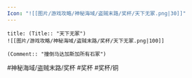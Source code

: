 ```yaml
---
Icon: "![[图片/游戏攻略/神秘海域/盗贼末路/奖杯/天下无冢.png|30]]"
---
```

```ad-common-bronze-trophy
title: (Title:: "天下无冢")
![[图片/游戏攻略/神秘海域/盗贼末路/奖杯/天下无冢.png|100]]

(Comment:: "撞倒马达加斯加所有石冢")
```

#神秘海域/盗贼末路/奖杯 #奖杯 #奖杯/铜
